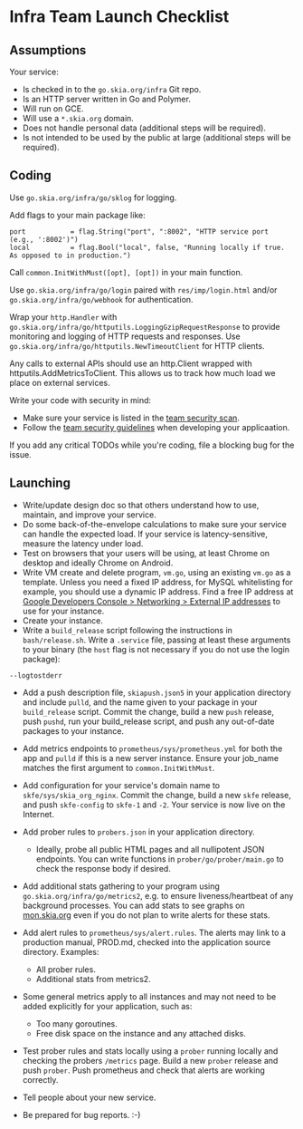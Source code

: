 # Infra Team Launch Checklist

## Assumptions

Your service:

- Is checked in to the `go.skia.org/infra` Git repo.
- Is an HTTP server written in Go and Polymer.
- Will run on GCE.
- Will use a `*.skia.org` domain.
- Does not handle personal data (additional steps will be required).
- Is not intended to be used by the public at large (additional steps will be required).

## Coding

Use `go.skia.org/infra/go/sklog` for logging.

Add flags to your main package like:
```
port           = flag.String("port", ":8002", "HTTP service port (e.g., ':8002')")
local          = flag.Bool("local", false, "Running locally if true. As opposed to in production.")

```

Call `common.InitWithMust([opt], [opt])` in your main function.

Use `go.skia.org/infra/go/login` paired with `res/imp/login.html` and/or
`go.skia.org/infra/go/webhook` for authentication.

Wrap your `http.Handler` with
`go.skia.org/infra/go/httputils.LoggingGzipRequestResponse` to provide monitoring and
logging of HTTP requests and responses. Use
`go.skia.org/infra/go/httputils.NewTimeoutClient` for HTTP clients.

Any calls to external APIs should use an http.Client wrapped with
httputils.AddMetricsToClient. This allows us to track how much load we place on
external services.

Write your code with security in mind:

- Make sure your service is listed in the [team security scan](http://go/skia-infra-scan).
- Follow the [team security guidelines](http://go/skia-infra-sec) when developing your applicaation.

If you add any critical TODOs while you're coding, file a blocking bug for the issue.

## Launching

- Write/update design doc so that others understand how to use, maintain, and
  improve your service.
- Do some back-of-the-envelope calculations to make sure your service can handle
  the expected load. If your service is latency-sensitive, measure the latency
  under load.
- Test on browsers that your users will be using, at least Chrome on desktop and
  ideally Chrome on Android.
- Write VM create and delete program, `vm.go`, using an existing `vm.go` as a
  template. Unless you need a fixed IP address, for MySQL whitelisting for
  example, you should use a dynamic IP address. Find a free IP address at
  [Google Developers Console > Networking > External IP
  addresses](https://console.cloud.google.com/project/31977622648/addresses/list)
  to use for your instance.
- Create your instance.
- Write a `build_release` script following the instructions in
  `bash/release.sh`. Write a `.service` file, passing at least these arguments
  to your binary (the `host` flag is not necessary if you do not use the login
  package):
```
--logtostderr
```
- Add a push description file, `skiapush.json5` in your application directory
  and include `pulld`, and the name given to your package in your
  `build_release` script. Commit the change, build a new `push` release, push
  `pushd`, run your build_release script, and push any out-of-date packages to
  your instance.
- Add metrics endpoints to `prometheus/sys/prometheus.yml` for both the app
  and `pulld` if this is a new server instance. Ensure your job_name matches the
  first argument to `common.InitWithMust`.
- Add configuration for your service's domain name to
  `skfe/sys/skia_org_nginx`. Commit the change, build a new `skfe` release, and
  push `skfe-config` to `skfe-1` and `-2`. Your service is now live on the
  Internet.
- Add prober rules to `probers.json` in your application directory.

    - Ideally, probe all public HTML pages and all nullipotent JSON endpoints.
      You can write functions in `prober/go/prober/main.go` to check the
      response body if desired.

- Add additional stats gathering to your program using
  `go.skia.org/infra/go/metrics2`, e.g. to ensure liveness/heartbeat of any
  background processes. You can add stats to see graphs on
  [mon.skia.org](https://mon.skia.org/) even if you do not plan to write
  alerts for these stats.

- Add alert rules to `prometheus/sys/alert.rules`. The alerts may link
  to a production manual, PROD.md, checked into the application source
  directory. Examples:
    - All prober rules.
    - Additional stats from metrics2.

- Some general metrics apply to all instances and may not need to be added
  explicitly for your application, such as:
    - Too many goroutines.
    - Free disk space on the instance and any attached disks.

- Test prober rules and stats locally using a `prober` running locally and
  checking the probers `/metrics` page. Build a new `prober` release and push
  `prober`. Push prometheus and check that alerts are working correctly.
- Tell people about your new service.
- Be prepared for bug reports. :-)
